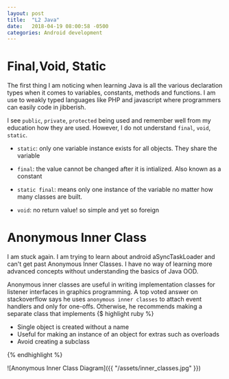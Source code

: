 ```yaml
---
layout: post
title:  "L2 Java"
date:   2018-04-19 08:00:58 -0500
categories: Android development
---
```

# Final,Void, Static

The first thing I am noticing when learning Java is all the various declaration types when it comes to variables, constants, methods and functions. I am use to weakly typed languages like PHP and javascript where programmers can easily code in jibberish.

I see `public`, `private`, `protected` being used and remember well from my education how they are used. However, I do not understand `final`, `void`, `static`. 

- `static`: only one variable instance exists for all objects. They share the variable
 
- `final`: the value cannot be changed after it is intialized. Also known as a constant

- `static final`: means only one instance of the variable no matter how many classes are built.  

- `void`: no return value! so simple and yet so foreign

# Anonymous Inner Class

I am stuck again. I am trying to learn about android aSyncTaskLoader and can't get past Anonymous Inner Classes. I have no way of learning more advanced concepts without understanding the basics of Java OOD. 

Anonymous inner classes are useful in writing implementation classes for listener interfaces in graphics programming. A top voted answer on stackoverflow says he uses `anonymous inner classes` to attach event handlers and only for one-offs. Otherwise, he recommends making a separate class that implements
{$ highlight ruby %}

* Single object is created without a name
* Useful for making an instance of an object for extras such as overloads
* Avoid creating a subclass

{% endhighlight %} 

![Anonymous Inner Class Diagram]({{ "/assets/inner_classes.jpg" }})



